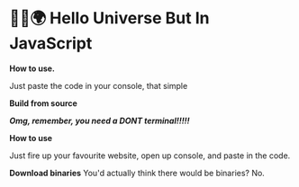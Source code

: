# 👋🚀🌍 Hello Universe But In JavaScript

**How to use.**

Just paste the code in your console, that simple

**Build from source**

***Omg, remember, you need a DONT terminal!!!!!***

**How to use**

Just fire up your favourite website, open up console, and paste in the code.

**Download binaries**
You'd actually think there would be binaries? No.
